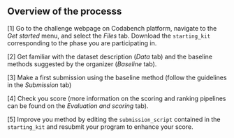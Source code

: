 ## Overview of the processs

[1] Go to the challenge webpage on Codabench platform, navigate to the *Get started* menu, and select the *Files* tab. Download the `starting_kit` corresponding to the phase you are participating in.

[2] Get familiar with the dataset description (*Data* tab) and the baseline methods suggested by the organizer (*Baseline* tab).

[3] Make a first submission using the baseline method (follow the guidelines in the *Submission* tab)

[4] Check you score (more information on the scoring and ranking pipelines can be found on the *Evaluation and scoring* tab).

[5] Improve you method by editing the `submission_script` contained in the `starting_kit` and resubmit your program to enhance your score.


